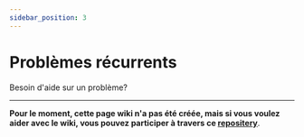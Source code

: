 ```yaml
---
sidebar_position: 3
---
```


# Problèmes récurrents

Besoin d'aide sur un problème?

---

**Pour le moment, cette page wiki n'a pas été créée, mais si vous voulez aider avec le wiki, vous pouvez participer à travers ce [repositery](https://github.com/ghost-land/Ghost-eShop-Wiki)**.
